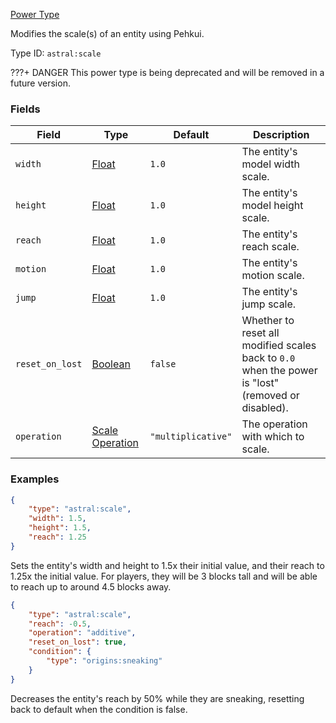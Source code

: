 [Power Type](https://origins.readthedocs.io/en/1.10.0/types/power_types/)

Modifies the scale(s) of an entity using Pehkui.

Type ID: `astral:scale`

???+ DANGER
    This power type is being deprecated and will be removed in a future version.


### Fields

| Field           | Type                                                                          | Default            | Description                                                                                        |
| --------------- | ----------------------------------------------------------------------------- | ------------------ | -------------------------------------------------------------------------------------------------- |
| `width`         | [Float](https://origins.readthedocs.io/en/1.10.0/types/data_types/float/)     | `1.0`              | The entity's model width scale.                                                                    |
| `height`        | [Float](https://origins.readthedocs.io/en/1.10.0/types/data_types/float/)     | `1.0`              | The entity's model height scale.                                                                   |
| `reach`         | [Float](https://origins.readthedocs.io/en/1.10.0/types/data_types/float/)     | `1.0`              | The entity's reach scale.                                                                          |
| `motion`        | [Float](https://origins.readthedocs.io/en/1.10.0/types/data_types/float/)     | `1.0`              | The entity's motion scale.                                                                         |
| `jump`          | [Float](https://origins.readthedocs.io/en/1.10.0/types/data_types/float/)     | `1.0`              | The entity's jump scale.                                                                           |
| `reset_on_lost` | [Boolean](https://origins.readthedocs.io/en/1.10.0/types/data_types/boolean/) | `false`            | Whether to reset all modified scales back to `0.0` when the power is "lost" (removed or disabled). |
| `operation`     | [Scale Operation](../data_types/scale_operation.md)                           | `"multiplicative"` | The operation with which to scale.                                                                 |

### Examples

```json
{
    "type": "astral:scale",
    "width": 1.5,
    "height": 1.5,
    "reach": 1.25
}
```

Sets the entity's width and height to 1.5x their initial value, and their reach to 1.25x the initial value. For players,
they will be 3 blocks tall and will be able to reach up to around 4.5 blocks away.

```json
{
    "type": "astral:scale",
    "reach": -0.5,
    "operation": "additive",
    "reset_on_lost": true,
    "condition": {
        "type": "origins:sneaking"
    }
}
```

Decreases the entity's reach by 50% while they are sneaking, resetting back to default when the condition is false.
